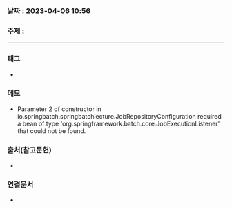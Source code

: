 ### 날짜 : 2023-04-06 10:56
### 주제 :
---
### 태그
* 

### 메모
* Parameter 2 of constructor in io.springbatch.springbatchlecture.JobRepositoryConfiguration required a bean of type 'org.springframework.batch.core.JobExecutionListener' that could not be found.

### 출처(참고문헌)
-  

### 연결문서
- 